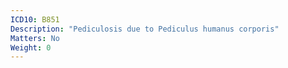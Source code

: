 ```yaml
---
ICD10: B851
Description: "Pediculosis due to Pediculus humanus corporis"
Matters: No
Weight: 0
---
```

